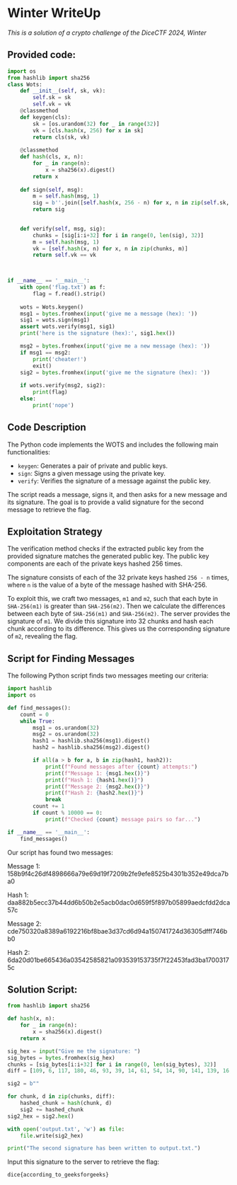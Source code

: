 # Winter WriteUp
*This is a solution of a crypto challenge of the DiceCTF 2024, Winter*

## Provided code:
```python
import os
from hashlib import sha256
class Wots:
    def __init__(self, sk, vk):
        self.sk = sk
        self.vk = vk
    @classmethod
    def keygen(cls):
        sk = [os.urandom(32) for _ in range(32)]
        vk = [cls.hash(x, 256) for x in sk]
        return cls(sk, vk)
        
    @classmethod
    def hash(cls, x, n):
        for _ in range(n):
            x = sha256(x).digest()
        return x
        
    def sign(self, msg):
        m = self.hash(msg, 1)
        sig = b''.join([self.hash(x, 256 - n) for x, n in zip(self.sk, m)])
        return sig

  
    def verify(self, msg, sig):
        chunks = [sig[i:i+32] for i in range(0, len(sig), 32)]
        m = self.hash(msg, 1)
        vk = [self.hash(x, n) for x, n in zip(chunks, m)]
        return self.vk == vk

  

if __name__ == '__main__':
    with open('flag.txt') as f:
        flag = f.read().strip()
        
    wots = Wots.keygen()
    msg1 = bytes.fromhex(input('give me a message (hex): '))
    sig1 = wots.sign(msg1)
    assert wots.verify(msg1, sig1)
    print('here is the signature (hex):', sig1.hex())

    msg2 = bytes.fromhex(input('give me a new message (hex): '))
    if msg1 == msg2:
        print('cheater!')
        exit()
    sig2 = bytes.fromhex(input('give me the signature (hex): '))
    
    if wots.verify(msg2, sig2):
        print(flag)
    else:
        print('nope')

```

## Code Description

The Python code implements the WOTS and includes the following main functionalities:

- `keygen`: Generates a pair of private and public keys.
- `sign`: Signs a given message using the private key.
- `verify`: Verifies the signature of a message against the public key.

The script reads a message, signs it, and then asks for a new message and its signature. The goal is to provide a valid signature for the second message to retrieve the flag.

## Exploitation Strategy

The verification method checks if the extracted public key from the provided signature matches the generated public key. The public key components are each of the private keys hashed 256 times.

The signature consists of each of the 32 private keys hashed `256 - n` times, where `n` is the value of a byte of the message hashed with SHA-256.

To exploit this, we craft two messages, `m1` and `m2`, such that each byte in `SHA-256(m1)` is greater than `SHA-256(m2)`. Then we calculate the differences between each byte of `SHA-256(m1)` and `SHA-256(m2)`. The server provides the signature of `m1`. We divide this signature into 32 chunks and hash each chunk according to its difference. This gives us the corresponding signature of `m2`, revealing the flag.

## Script for Finding Messages

The following Python script finds two messages meeting our criteria:

```python
import hashlib
import os

def find_messages():
    count = 0
    while True:
        msg1 = os.urandom(32)
        msg2 = os.urandom(32)
        hash1 = hashlib.sha256(msg1).digest()
        hash2 = hashlib.sha256(msg2).digest()

        if all(a > b for a, b in zip(hash1, hash2)):
            print(f"Found messages after {count} attempts:")
            print(f"Message 1: {msg1.hex()}")
            print(f"Hash 1: {hash1.hex()}")
            print(f"Message 2: {msg2.hex()}")
            print(f"Hash 2: {hash2.hex()}")
            break
        count += 1
        if count % 10000 == 0:
            print(f"Checked {count} message pairs so far...")

if __name__ == '__main__':
    find_messages()
```
Our script has found two messages:

Message 1: 158b9f4c26df4898666a79e69d19f7209b2fe9efe8525b4301b352e49dca7ba0

Hash 1:    daa882b5ecc37b44dd6b50b2e5acb0dac0d659f5f897b05899aedcfdd2dca57c

Message 2: cde750320a8389a6192216bf8bae3d37cd6d94a150741724d36305dfff746bb0

Hash 2:    6da20d01be665436a03542585821a093539153735f7f22453fad3ba17003175c


## Solution Script:

```python
from hashlib import sha256

def hash(x, n):
    for _ in range(n):
        x = sha256(x).digest()
    return x

sig_hex = input("Give me the signature: ")
sig_bytes = bytes.fromhex(sig_hex)
chunks = [sig_bytes[i:i+32] for i in range(0, len(sig_bytes), 32)]
diff = [109, 6, 117, 180, 46, 93, 39, 14, 61, 54, 14, 90, 141, 139, 16, 71, 109, 69, 6, 130, 153, 24, 142, 19, 90, 1, 161, 92, 98, 217, 142, 32]

sig2 = b""

for chunk, d in zip(chunks, diff):
    hashed_chunk = hash(chunk, d)
    sig2 += hashed_chunk
sig2_hex = sig2.hex()

with open('output.txt', 'w') as file:
    file.write(sig2_hex)

print("The second signature has been written to output.txt.")
``` 

Input this signature to the server to retrieve the flag: 

`dice{according_to_geeksforgeeks}`



